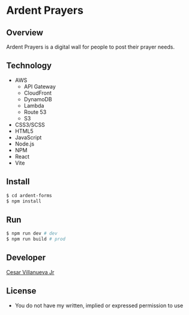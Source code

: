 # Ardent Prayers

## Overview
Ardent Prayers is a digital wall for people to post their prayer needs.

## Technology
+ AWS
    + API Gateway
    + CloudFront
    + DynamoDB
    + Lambda
    + Route 53
    + S3
+ CSS3/SCSS
+ HTML5
+ JavaScript
+ Node.js
+ NPM
+ React
+ Vite

## Install
```bash
$ cd ardent-forms
$ npm install
```

## Run
```bash
$ npm run dev # dev
$ npm run build # prod
```

## Developer
[Cesar Villanueva Jr](https://ardentforms.com)

## License
+ You do not have my written, implied or expressed permission to use